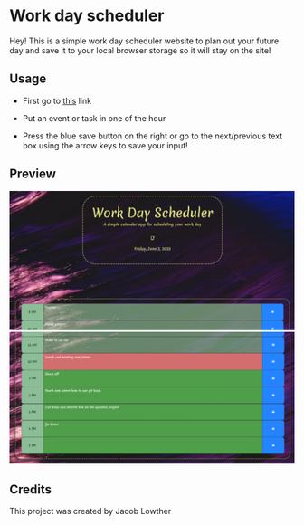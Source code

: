 # Work day scheduler

Hey! This is a simple work day scheduler website to plan out your future day and save it to your local browser storage so it will stay
on the site!

## Usage

- First go to [this](https://yggdrasiljl.github.io/day-scheduler/) link

- Put an event or task in one of the hour 

- Press the blue save button on the right or go to the next/previous text box using the arrow keys to save your input!

## Preview

![Title](Assets\images\preview1.png)
![Planner](Assets\images\preview2.png)


## Credits

This project was created by Jacob Lowther
#